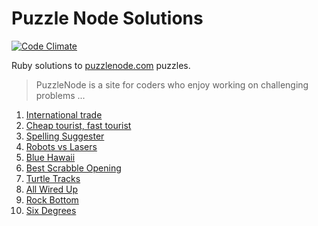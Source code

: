 Puzzle Node Solutions
=====================
[![Code Climate](https://codeclimate.com/badge.png)](https://codeclimate.com/github/wboayue/puzzlenode-solutions)

Ruby solutions to [puzzlenode.com](http://puzzlenode.com) puzzles.

> PuzzleNode is a site for coders who enjoy working on challenging problems ...

1. [International trade](https://github.com/wboayue/puzzlenode-solutions/tree/master/01-international-trade)
2. [Cheap tourist, fast tourist](https://github.com/wboayue/puzzlenode-solutions/tree/master/02-cheap-tourist-fast-tourist)
3. [Spelling Suggester](https://github.com/wboayue/puzzlenode-solutions/tree/master/03-spelling-suggestions)
4. [Robots vs Lasers](https://github.com/wboayue/puzzlenode-solutions/tree/master/04-robots-vs-lasers)
7. [Blue Hawaii](https://github.com/wboayue/puzzlenode-solutions/tree/master/07-blue-hawaii)
8. [Best Scrabble Opening](https://github.com/wboayue/puzzlenode-solutions/tree/master/08-best-scrabble-opening)
9. [Turtle Tracks](https://github.com/wboayue/puzzlenode-solutions/tree/master/09-turtle-tracks)
10. [All Wired Up](https://github.com/wboayue/puzzlenode-solutions/tree/master/10-all-wired-up)
10. [Rock Bottom](https://github.com/wboayue/puzzlenode-solutions/tree/master/11-rock-bottom)
14. [Six Degrees](https://github.com/wboayue/puzzlenode-solutions/tree/master/14-six-degrees)